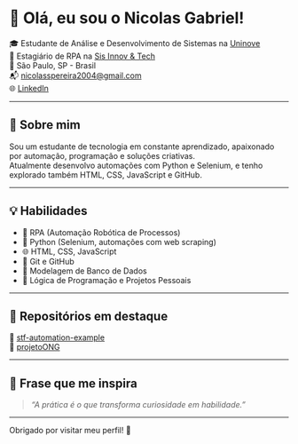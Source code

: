 # 👋 Olá, eu sou o Nicolas Gabriel!

🎓 Estudante de Análise e Desenvolvimento de Sistemas na [Uninove](https://www.uninove.br/)  
💼 Estagiário de RPA na [Sis Innov & Tech](https://sis-it.com/)  
📍 São Paulo, SP - Brasil  
📬 nicolasspereira2004@gmail.com  
🌐 [LinkedIn](https://www.linkedin.com/in/nicolas-pereira-a65a7726b)

---

## 🚀 Sobre mim

Sou um estudante de tecnologia em constante aprendizado, apaixonado por automação, programação e soluções criativas.  
Atualmente desenvolvo automações com Python e Selenium, e tenho explorado também HTML, CSS, JavaScript e GitHub.

---

## 💡 Habilidades

- 🤖 RPA (Automação Robótica de Processos)
- 🐍 Python (Selenium, automações com web scraping)
- 🌐 HTML, CSS, JavaScript
- 🔄 Git e GitHub
- 🧱 Modelagem de Banco de Dados
- 🎯 Lógica de Programação e Projetos Pessoais

---

## 📌 Repositórios em destaque

🔹 [stf-automation-example](https://github.com/NikinhaIsBad/stf-automation-example)  
🔹 [projetoONG](https://github.com/NikinhaIsBad/landing-page-cursinho)

---

## 💬 Frase que me inspira

> *“A prática é o que transforma curiosidade em habilidade.”*

---

Obrigado por visitar meu perfil! 🚀
